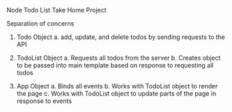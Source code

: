 Node Todo List Take Home Project

Separation of concerns

1. Todo Object
  a. add, update, and delete todos by sending requests to the API

2. TodoList Object
  a. Requests all todos from the server
  b. Creates object to be passed into main template based on response to requesting all todos

3. App Object
  a. Binds all events
  b. Works with TodoList object to render the page
  c. Works with TodoList object to update parts of the page in response to events
  
